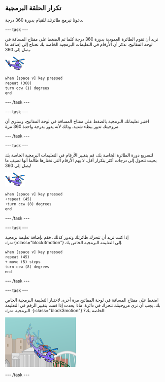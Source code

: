 ## تكرار الحلقة البرمجية

دعونا نبرمج طائرتك للقيام بدورة 360 درجة.

--- task ---

نريد أن تقوم الطائرة العمودية بدورة 360 درجة كلما تم الضغط على مفتاح المسافة في لوحة المفاتيح. تذكر أن الأرقام في التعليمات البرمجية الخاصة بك تحتاج إلى إضافة ما يصل إلى 360.

![كائن الطائرة العامودية](images/helicopter-sprite.png)

```blocks3
when [space v] key pressed
repeat (360)
turn ccw (1) degrees
end
```

--- /task ---

--- task ---

اختبر تعليماتك البرمجية بالضغط على مفتاح المسافة في لوحة المفاتيح، وسترى أن مروحيتك تدور ببطء شديد. وذلك لأنه يدور بدرجة واحدة 360 مرة.

--- /task ---

--- task ---

لتسريع دورة الطائرة الخاصة بك، قم بتغيير الأرقام في التعليمات البرمجية الخاصة بك بحيث تتحول إلى درجات أكثر بتكرار أقل. لا يهم الأرقام التي تختارها طالما أنها تضيف ما يصل إلى 360!

![كائن الطائرة العامودية](images/helicopter-sprite.png)

```blocks3
when [space v] key pressed
+repeat (45)
+turn ccw (8) degrees
end
```

--- /task ---

--- task ---

إذا كنت تريد أن تتحرك طائرتك وتدور كذلك، فقم بإضافة تعليمة برمجية` تحرك`{:class="block3motion"} إلى التعليمة البرمجية الخاص بك.

```blocks3
when [space v] key pressed
repeat (45)
+ move (5) steps
turn ccw (8) degrees
end
```

--- /task ---

--- task ---

اضغط على مفتاح المسافة في لوحة المفاتيح مرة أخرى لاختبار التعليمة البرمجية الخاص بك. يجب أن ترى مروحيتك تتحرك في دائرة. ماذا يحدث إذا قمت بتغيير الرقم في التعليمة البرمجية `تحرك `{:class="block3motion"} الخاصة بك؟

![دوران الطائرة العامودية](images/toys-helicopter-360-move-test.png)

--- /task ---

